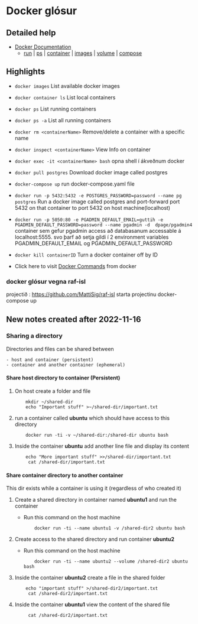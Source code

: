 # Docker glósur

## Detailed help

- [Docker Documentation](https://docs.docker.com/engine/reference/run)
    -   [run](https://docs.docker.com/engine/reference/commandline/run/)
      | [ps](https://docs.docker.com/engine/reference/commandline/ps/)
      | [container](https://docs.docker.com/engine/reference/commandline/container/)
      | [images](https://docs.docker.com/engine/reference/commandline/images/)
      | [volume](https://docs.docker.com/engine/reference/commandline/volume/)
      | [compose](https://docs.docker.com/compose/reference/)

## Highlights
- `docker images` List available docker images
- `docker container ls` List local containers
- `docker ps` List running containers
- `docker ps -a` List all running containers
- `docker rm <containerName>` Remove/delete a container with a specific name
- `docker inspect <containerName>` View Info on container
- `docker exec -it <containerName> bash` opna shell í ákveðnum docker
- `docker pull postgres` Download docker image called postgres
- `docker-compose up` run docker-compose.yaml file
- `docker run -p 5432:5432 -e POSTGRES_PASSWORD=password --name pg postgres` Run a docker image called postgres and port-forward  port 5432 on that container to port 5432 on host machine(localhost)
- `docker run -p 5050:80 -e PGADMIN_DEFAULT_EMAIL=guttih -e PGADMIN_DEFAULT_PASSWORD=password --name pgadmin -d  dpage/pgadmin4` container sem gefur pgadmin access að databasanum  accessable á localhost:5555. svo þarf að setja gildi í 2 environment variables PGADMIN_DEFAULT_EMAIL og PGADMIN_DEFAULT_PASSWORD
- `docker kill containerID` Turn a docker container off by ID

- Click here to visit [Docker Commands] from docker

### docker glósur vegna raf-isl

projectið : https://github.com/MattiSig/raf-isl
starta projectinu docker-compose up

## New notes created after **2022-11-16**

### Sharing a directory

Directories and files can be shared between 

    - host and container (persistent)
    - container and another container (ephemeral)
#### Share host directory to container (Persistent)

1. On host create a folder and file
    ```shell
        mkdir ~/shared-dir
        echo "Important stuff" >~/shared-dir/important.txt
    ```

2. run a container called **ubuntu** which should have access to this directory
    ```shell
        docker run -ti -v ~/shared-dir:/shared-dir ubuntu bash
    ```
3. Inside the container **ubuntu** add another line file and display its content
    ```shell
        echo "More important stuff" >>/shared-dir/important.txt
         cat /shared-dir/important.txt
    ```

#### Share container directory to another container 

This dir exists while a container is using it (regardless of who created  it)
1. Create a shared directory in container named **ubuntu1** and run the container
    - Run this command on the host machine
        ```shell
            docker run -ti --name ubuntu1 -v /shared-dir2 ubuntu bash
        ```

2. Create access to the shared directory and run container **ubuntu2**
    - Run this command on the host machine
        ```shell
            docker run -ti --name ubuntu2 --volume /shared-dir2 ubuntu bash
        ```
3. Inside the container **ubuntu2** create a file in the shared folder
    ```shell
        echo "important stuff" >/shared-dir2/important.txt
         cat /shared-dir2/important.txt
    ```
3. Inside the container **ubuntu1** view the content of the shared file
    ```shell
         cat /shared-dir2/important.txt
    ```




[Docker Commands]: https://docs.docker.com/engine/reference/commandline/docker/
